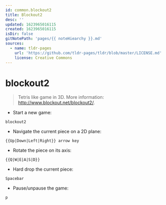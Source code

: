 ```yaml
---
id: common.blockout2
title: Blockout2
desc: ''
updated: 1623965016115
created: 1623965016115
isDir: false
gitNotePath: 'pages/{{ noteHiearchy }}.md'
sources:
  - name: tldr-pages
    url: 'https://github.com/tldr-pages/tldr/blob/master/LICENSE.md'
    license: Creative Commons
---
```

# blockout2

> Tetris like game in 3D.
> More information: <http://www.blockout.net/blockout2/>.

- Start a new game:

`blockout2`

- Navigate the current piece on a 2D plane:

`{{Up|Down|Left|Right}} arrow key`

- Rotate the piece on its axis:

`{{Q|W|E|A|S|D}}`

- Hard drop the current piece:

`Spacebar`

- Pause/unpause the game:

`p`

